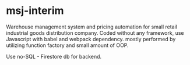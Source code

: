 # msj-interim
Warehouse management system and pricing automation for small retail industrial goods distribution company. Coded without any framework, use Javascript with babel and webpack dependency. mostly performed by utilizing function factory and small amount of OOP.

Use no-SQL - Firestore db for backend.
